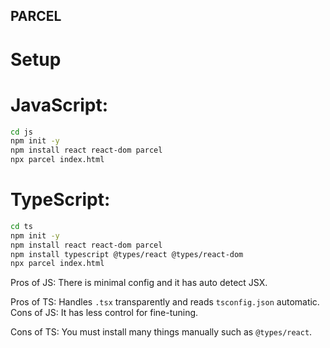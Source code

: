 ## PARCEL

# Setup

# JavaScript:

```bash
cd js
npm init -y
npm install react react-dom parcel
npx parcel index.html
```

# TypeScript:

```bash
cd ts
npm init -y
npm install react react-dom parcel
npm install typescript @types/react @types/react-dom
npx parcel index.html
```

Pros of JS:
There is minimal config and it has auto detect JSX.

Pros of TS:
Handles `.tsx` transparently and reads `tsconfig.json` automatic.
Cons of JS:
It has less control for fine-tuning.

Cons of TS:
You must install many things manually such as `@types/react`.
